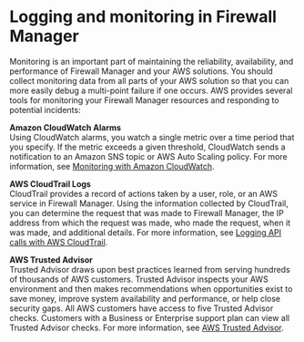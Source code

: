 # Logging and monitoring in Firewall Manager<a name="fms-incident-response"></a>

Monitoring is an important part of maintaining the reliability, availability, and performance of Firewall Manager and your AWS solutions\. You should collect monitoring data from all parts of your AWS solution so that you can more easily debug a multi\-point failure if one occurs\. AWS provides several tools for monitoring your Firewall Manager resources and responding to potential incidents:

**Amazon CloudWatch Alarms**  
Using CloudWatch alarms, you watch a single metric over a time period that you specify\. If the metric exceeds a given threshold, CloudWatch sends a notification to an Amazon SNS topic or AWS Auto Scaling policy\. For more information, see [Monitoring with Amazon CloudWatch](monitoring-cloudwatch.md)\.

**AWS CloudTrail Logs**  
CloudTrail provides a record of actions taken by a user, role, or an AWS service in Firewall Manager\. Using the information collected by CloudTrail, you can determine the request that was made to Firewall Manager, the IP address from which the request was made, who made the request, when it was made, and additional details\. For more information, see [Logging API calls with AWS CloudTrail](logging-using-cloudtrail.md)\.

**AWS Trusted Advisor**  
Trusted Advisor draws upon best practices learned from serving hundreds of thousands of AWS customers\. Trusted Advisor inspects your AWS environment and then makes recommendations when opportunities exist to save money, improve system availability and performance, or help close security gaps\. All AWS customers have access to five Trusted Advisor checks\. Customers with a Business or Enterprise support plan can view all Trusted Advisor checks\. For more information, see [AWS Trusted Advisor](https://docs.aws.amazon.com/awssupport/latest/user/getting-started.html#trusted-advisor)\.